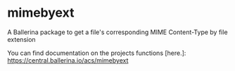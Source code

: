# mimebyext
A Ballerina package to get a file's corresponding MIME Content-Type by file extension

You can find documentation on the projects functions [here.]: https://central.ballerina.io/acs/mimebyext
